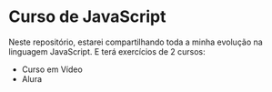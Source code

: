 <h1>Curso de JavaScript</h1>

Neste repositório, estarei compartilhando toda a minha evolução na linguagem JavaScript.
E terá exercícios de 2 cursos:
  - Curso em Vídeo
  - Alura
 
